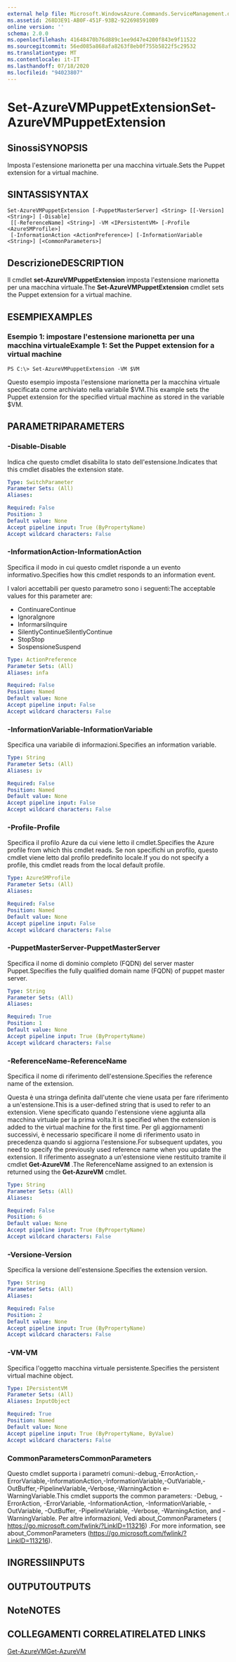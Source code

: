 ```yaml
---
external help file: Microsoft.WindowsAzure.Commands.ServiceManagement.dll-Help.xml
ms.assetid: 268D3E91-AB0F-451F-93B2-9226985910B9
online version: ''
schema: 2.0.0
ms.openlocfilehash: 41648470b76d889c1ee9d47e4200f843e9f11522
ms.sourcegitcommit: 56ed085a868afa8263f8eb0f755b5822f5c29532
ms.translationtype: MT
ms.contentlocale: it-IT
ms.lasthandoff: 07/18/2020
ms.locfileid: "94023807"
---
```

# <span data-ttu-id="e6de9-101">Set-AzureVMPuppetExtension</span><span class="sxs-lookup"><span data-stu-id="e6de9-101">Set-AzureVMPuppetExtension</span></span>

## <span data-ttu-id="e6de9-102">Sinossi</span><span class="sxs-lookup"><span data-stu-id="e6de9-102">SYNOPSIS</span></span>
<span data-ttu-id="e6de9-103">Imposta l'estensione marionetta per una macchina virtuale.</span><span class="sxs-lookup"><span data-stu-id="e6de9-103">Sets the Puppet extension for a virtual machine.</span></span>

## <span data-ttu-id="e6de9-104">SINTASSI</span><span class="sxs-lookup"><span data-stu-id="e6de9-104">SYNTAX</span></span>

```
Set-AzureVMPuppetExtension [-PuppetMasterServer] <String> [[-Version] <String>] [-Disable]
 [[-ReferenceName] <String>] -VM <IPersistentVM> [-Profile <AzureSMProfile>]
 [-InformationAction <ActionPreference>] [-InformationVariable <String>] [<CommonParameters>]
```

## <span data-ttu-id="e6de9-105">Descrizione</span><span class="sxs-lookup"><span data-stu-id="e6de9-105">DESCRIPTION</span></span>
<span data-ttu-id="e6de9-106">Il cmdlet **set-AzureVMPuppetExtension** imposta l'estensione marionetta per una macchina virtuale.</span><span class="sxs-lookup"><span data-stu-id="e6de9-106">The **Set-AzureVMPuppetExtension** cmdlet sets the Puppet extension for a virtual machine.</span></span>

## <span data-ttu-id="e6de9-107">ESEMPI</span><span class="sxs-lookup"><span data-stu-id="e6de9-107">EXAMPLES</span></span>

### <span data-ttu-id="e6de9-108">Esempio 1: impostare l'estensione marionetta per una macchina virtuale</span><span class="sxs-lookup"><span data-stu-id="e6de9-108">Example 1: Set the Puppet extension for a virtual machine</span></span>
```
PS C:\> Set-AzureVMPuppetExtension -VM $VM
```

<span data-ttu-id="e6de9-109">Questo esempio imposta l'estensione marionetta per la macchina virtuale specificata come archiviato nella variabile $VM.</span><span class="sxs-lookup"><span data-stu-id="e6de9-109">This example sets the Puppet extension for the specified virtual machine as stored in the variable $VM.</span></span>

## <span data-ttu-id="e6de9-110">PARAMETRI</span><span class="sxs-lookup"><span data-stu-id="e6de9-110">PARAMETERS</span></span>

### <span data-ttu-id="e6de9-111">-Disable</span><span class="sxs-lookup"><span data-stu-id="e6de9-111">-Disable</span></span>
<span data-ttu-id="e6de9-112">Indica che questo cmdlet disabilita lo stato dell'estensione.</span><span class="sxs-lookup"><span data-stu-id="e6de9-112">Indicates that this cmdlet disables the extension state.</span></span>

```yaml
Type: SwitchParameter
Parameter Sets: (All)
Aliases: 

Required: False
Position: 3
Default value: None
Accept pipeline input: True (ByPropertyName)
Accept wildcard characters: False
```

### <span data-ttu-id="e6de9-113">-InformationAction</span><span class="sxs-lookup"><span data-stu-id="e6de9-113">-InformationAction</span></span>
<span data-ttu-id="e6de9-114">Specifica il modo in cui questo cmdlet risponde a un evento informativo.</span><span class="sxs-lookup"><span data-stu-id="e6de9-114">Specifies how this cmdlet responds to an information event.</span></span>

<span data-ttu-id="e6de9-115">I valori accettabili per questo parametro sono i seguenti:</span><span class="sxs-lookup"><span data-stu-id="e6de9-115">The acceptable values for this parameter are:</span></span>

- <span data-ttu-id="e6de9-116">Continuare</span><span class="sxs-lookup"><span data-stu-id="e6de9-116">Continue</span></span>
- <span data-ttu-id="e6de9-117">Ignora</span><span class="sxs-lookup"><span data-stu-id="e6de9-117">Ignore</span></span>
- <span data-ttu-id="e6de9-118">Informarsi</span><span class="sxs-lookup"><span data-stu-id="e6de9-118">Inquire</span></span>
- <span data-ttu-id="e6de9-119">SilentlyContinue</span><span class="sxs-lookup"><span data-stu-id="e6de9-119">SilentlyContinue</span></span>
- <span data-ttu-id="e6de9-120">Stop</span><span class="sxs-lookup"><span data-stu-id="e6de9-120">Stop</span></span>
- <span data-ttu-id="e6de9-121">Sospensione</span><span class="sxs-lookup"><span data-stu-id="e6de9-121">Suspend</span></span>

```yaml
Type: ActionPreference
Parameter Sets: (All)
Aliases: infa

Required: False
Position: Named
Default value: None
Accept pipeline input: False
Accept wildcard characters: False
```

### <span data-ttu-id="e6de9-122">-InformationVariable</span><span class="sxs-lookup"><span data-stu-id="e6de9-122">-InformationVariable</span></span>
<span data-ttu-id="e6de9-123">Specifica una variabile di informazioni.</span><span class="sxs-lookup"><span data-stu-id="e6de9-123">Specifies an information variable.</span></span>

```yaml
Type: String
Parameter Sets: (All)
Aliases: iv

Required: False
Position: Named
Default value: None
Accept pipeline input: False
Accept wildcard characters: False
```

### <span data-ttu-id="e6de9-124">-Profile</span><span class="sxs-lookup"><span data-stu-id="e6de9-124">-Profile</span></span>
<span data-ttu-id="e6de9-125">Specifica il profilo Azure da cui viene letto il cmdlet.</span><span class="sxs-lookup"><span data-stu-id="e6de9-125">Specifies the Azure profile from which this cmdlet reads.</span></span>
<span data-ttu-id="e6de9-126">Se non specifichi un profilo, questo cmdlet viene letto dal profilo predefinito locale.</span><span class="sxs-lookup"><span data-stu-id="e6de9-126">If you do not specify a profile, this cmdlet reads from the local default profile.</span></span>

```yaml
Type: AzureSMProfile
Parameter Sets: (All)
Aliases: 

Required: False
Position: Named
Default value: None
Accept pipeline input: False
Accept wildcard characters: False
```

### <span data-ttu-id="e6de9-127">-PuppetMasterServer</span><span class="sxs-lookup"><span data-stu-id="e6de9-127">-PuppetMasterServer</span></span>
<span data-ttu-id="e6de9-128">Specifica il nome di dominio completo (FQDN) del server master Puppet.</span><span class="sxs-lookup"><span data-stu-id="e6de9-128">Specifies the fully qualified domain name (FQDN) of puppet master server.</span></span>

```yaml
Type: String
Parameter Sets: (All)
Aliases: 

Required: True
Position: 1
Default value: None
Accept pipeline input: True (ByPropertyName)
Accept wildcard characters: False
```

### <span data-ttu-id="e6de9-129">-ReferenceName</span><span class="sxs-lookup"><span data-stu-id="e6de9-129">-ReferenceName</span></span>
<span data-ttu-id="e6de9-130">Specifica il nome di riferimento dell'estensione.</span><span class="sxs-lookup"><span data-stu-id="e6de9-130">Specifies the reference name of the extension.</span></span>

<span data-ttu-id="e6de9-131">Questa è una stringa definita dall'utente che viene usata per fare riferimento a un'estensione.</span><span class="sxs-lookup"><span data-stu-id="e6de9-131">This is a user-defined string that is used to refer to an extension.</span></span>
<span data-ttu-id="e6de9-132">Viene specificato quando l'estensione viene aggiunta alla macchina virtuale per la prima volta.</span><span class="sxs-lookup"><span data-stu-id="e6de9-132">It is specified when the extension is added to the virtual machine for the first time.</span></span>
<span data-ttu-id="e6de9-133">Per gli aggiornamenti successivi, è necessario specificare il nome di riferimento usato in precedenza quando si aggiorna l'estensione.</span><span class="sxs-lookup"><span data-stu-id="e6de9-133">For subsequent updates, you need to specify the previously used reference name when you update the extension.</span></span>
<span data-ttu-id="e6de9-134">Il riferimento assegnato a un'estensione viene restituito tramite il cmdlet **Get-AzureVM** .</span><span class="sxs-lookup"><span data-stu-id="e6de9-134">The ReferenceName assigned to an extension is returned using the **Get-AzureVM** cmdlet.</span></span>

```yaml
Type: String
Parameter Sets: (All)
Aliases: 

Required: False
Position: 6
Default value: None
Accept pipeline input: True (ByPropertyName)
Accept wildcard characters: False
```

### <span data-ttu-id="e6de9-135">-Versione</span><span class="sxs-lookup"><span data-stu-id="e6de9-135">-Version</span></span>
<span data-ttu-id="e6de9-136">Specifica la versione dell'estensione.</span><span class="sxs-lookup"><span data-stu-id="e6de9-136">Specifies the extension version.</span></span>

```yaml
Type: String
Parameter Sets: (All)
Aliases: 

Required: False
Position: 2
Default value: None
Accept pipeline input: True (ByPropertyName)
Accept wildcard characters: False
```

### <span data-ttu-id="e6de9-137">-VM</span><span class="sxs-lookup"><span data-stu-id="e6de9-137">-VM</span></span>
<span data-ttu-id="e6de9-138">Specifica l'oggetto macchina virtuale persistente.</span><span class="sxs-lookup"><span data-stu-id="e6de9-138">Specifies the persistent virtual machine object.</span></span>

```yaml
Type: IPersistentVM
Parameter Sets: (All)
Aliases: InputObject

Required: True
Position: Named
Default value: None
Accept pipeline input: True (ByPropertyName, ByValue)
Accept wildcard characters: False
```

### <span data-ttu-id="e6de9-139">CommonParameters</span><span class="sxs-lookup"><span data-stu-id="e6de9-139">CommonParameters</span></span>
<span data-ttu-id="e6de9-140">Questo cmdlet supporta i parametri comuni:-debug,-ErrorAction,-ErrorVariable,-InformationAction,-InformationVariable,-OutVariable,-OutBuffer,-PipelineVariable,-Verbose,-WarningAction e-WarningVariable.</span><span class="sxs-lookup"><span data-stu-id="e6de9-140">This cmdlet supports the common parameters: -Debug, -ErrorAction, -ErrorVariable, -InformationAction, -InformationVariable, -OutVariable, -OutBuffer, -PipelineVariable, -Verbose, -WarningAction, and -WarningVariable.</span></span> <span data-ttu-id="e6de9-141">Per altre informazioni, Vedi about_CommonParameters ( https://go.microsoft.com/fwlink/?LinkID=113216) .</span><span class="sxs-lookup"><span data-stu-id="e6de9-141">For more information, see about_CommonParameters (https://go.microsoft.com/fwlink/?LinkID=113216).</span></span>

## <span data-ttu-id="e6de9-142">INGRESSI</span><span class="sxs-lookup"><span data-stu-id="e6de9-142">INPUTS</span></span>

## <span data-ttu-id="e6de9-143">OUTPUT</span><span class="sxs-lookup"><span data-stu-id="e6de9-143">OUTPUTS</span></span>

## <span data-ttu-id="e6de9-144">Note</span><span class="sxs-lookup"><span data-stu-id="e6de9-144">NOTES</span></span>

## <span data-ttu-id="e6de9-145">COLLEGAMENTI CORRELATI</span><span class="sxs-lookup"><span data-stu-id="e6de9-145">RELATED LINKS</span></span>

[<span data-ttu-id="e6de9-146">Get-AzureVM</span><span class="sxs-lookup"><span data-stu-id="e6de9-146">Get-AzureVM</span></span>](./Get-AzureVM.md)


